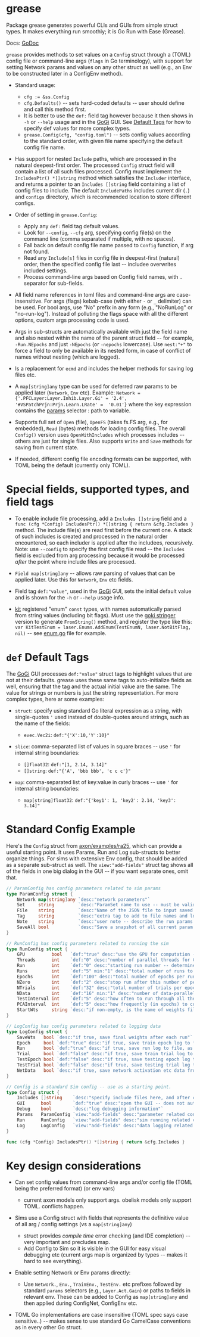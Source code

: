 # grease

Package grease generates powerful CLIs and GUIs from simple struct types. It makes everything run smoothly; it is Go Run with Ease (Grease).

Docs: [GoDoc](https://pkg.go.dev/github.com/emer/emergent/grease)

`grease` provides methods to set values on a `Config` struct through a (TOML) config file or command-line args (`flags` in Go terminology), with support for setting Network params and values on any other struct as well (e.g., an Env to be constructed later in a ConfigEnv method).

* Standard usage:
    + `cfg := &ss.Config`
    + `cfg.Defaults()` -- sets hard-coded defaults -- user should define and call this method first.
    + It is better to use the `def:` field tag however because it then shows in `-h` or `--help` usage and in the [GoGi](https://github.com/goki/gi) GUI.  See [Default Tags](#def_default_tags) for how to specify def values for more complex types.
    + `grease.Config(cfg, "config.toml")` -- sets config values according to the standard order, with given file name specifying the default config file name.

* Has support for nested `Include` paths, which are processed in the natural deepest-first order. The processed `Config` struct field will contain a list of all such files processed.  Config must implement the `IncludesPtr() *[]string` method which satisfies the `Includer` interface, and returns a pointer to an `Includes []string` field containing a list of config files to include.  The default `IncludePaths` includes current dir (`.`) and `configs` directory, which is recommended location to store different configs.

* Order of setting in `grease.Config`:
    + Apply any `def:` field tag default values.
    + Look for `--config`, `--cfg` arg, specifying config file(s) on the command line (comma separated if multiple, with no spaces).
    + Fall back on default config file name passed to `Config` function, if arg not found.
    + Read any `Include[s]` files in config file in deepest-first (natural) order, then the specified config file last -- includee overwrites included settings.
    + Process command-line args based on Config field names, with `.` separator for sub-fields.
        
* All field name references in toml files and command-line args are case-insensitive.  For args (flags) kebab-case (with either `-` or `_` delimiter) can be used.  For bool args, use "No" prefix in any form (e.g., "NoRunLog" or "no-run-log"). Instead of polluting the flags space with all the different options, custom args processing code is used.

* Args in sub-structs are automatically available with just the field name and also nested within the name of the parent struct field -- for example, `-Run.NEpochs` and just `-NEpochs` (or `-nepochs` lowercase).  Use `nest:"+"` to force a field to only be available in its nested form, in case of conflict of names without nesting (which are logged).

* Is a replacement for `ecmd` and includes the helper methods for saving log files etc.

* A `map[string]any` type can be used for deferred raw params to be applied later (`Network`, `Env` etc).  Example: `Network = {'.PFCLayer:Layer.Inhib.Layer.Gi' = '2.4', '#VSPatchPrjn:Prjn.Learn.LRate' =  '0.01'}` where the key expression contains the [params](../params) selector : path to variable.

* Supports full set of `Open` (file), `OpenFS` (takes fs.FS arg, e.g., for embedded), `Read` (bytes) methods for loading config files.  The overall `Config()` version uses `OpenWithIncludes` which processes includes -- others are just for single files.  Also supports `Write` and `Save` methods for saving from current state.

* If needed, different config file encoding formats can be supported, with TOML being the default (currently only TOML).

# Special fields, supported types, and field tags

* To enable include file processing, add a `Includes []string` field and a `func (cfg *Config) IncludesPtr() *[]string { return &cfg.Includes }` method.  The include file(s) are read first before the current one.  A stack of such includes is created and processed in the natural order encountered, so each includer is applied after the includees, recursively.  Note: use `--config` to specify the first config file read -- the `Includes` field is excluded from arg processing because it would be processed _after_ the point where include files are processed.

* `Field map[string]any` -- allows raw parsing of values that can be applied later.  Use this for `Network`, `Env` etc fields.

* Field tag `def:"value"`, used in the [GoGi](https://github.com/goki/gi) GUI, sets the initial default value and is shown for the `-h` or `--help` usage info.

* [kit](https://goki.dev/goki/ki) registered "enum" `const` types, with names automatically parsed from string values (including bit flags).  Must use the [goki stringer](https://github.com/goki/stringer) version to generate `FromString()` method, and register the type like this: `var KitTestEnum = laser.Enums.AddEnum(TestEnumN, laser.NotBitFlag, nil)` -- see [enum.go](enum.go) file for example.

# `def` Default Tags

The [GoGi](https://github.com/goki/gi) GUI processes `def:"value"` struct tags to highlight values that are not at their defaults.  grease uses these same tags to auto-initialize fields as well, ensuring that the tag and the actual initial value are the same.  The value for strings or numbers is just the string representation.  For more complex types, here ar some examples:

* `struct`: specify using standard Go literal expression as a string, with single-quotes `'` used instead of double-quotes around strings, such as the name of the fields:
    + `evec.Vec2i`: `def:"{'X':10,'Y':10}"`

* `slice`: comma-separated list of values in square braces -- use `'` for internal string boundaries:
    + `[]float32`: `def:"[1, 2.14, 3.14]"`
    + `[]string`: `def:"{'A', 'bbb bbb', 'c c c'}"`

* `map`: comma-separated list of key:value in curly braces -- use `'` for internal string boundaries:
    + `map[string]float32`: `def:"{'key1': 1, 'key2': 2.14, 'key3': 3.14]"`

# Standard Config Example

Here's the `Config` struct from [axon/examples/ra25](https://github.com/emer/axon), which can provide a useful starting point.  It uses Params, Run and Log sub-structs to better organize things.  For sims with extensive Env config, that should be added as a separate sub-struct as well.  The `view:"add-fields"` struct tag shows all of the fields in one big dialog in the GUI -- if you want separate ones, omit that.

```Go
// ParamConfig has config parameters related to sim params
type ParamConfig struct {
	Network map[string]any `desc:"network parameters"`
	Set     string         `desc:"ParamSet name to use -- must be valid name as listed in compiled-in params or loaded params"`
	File    string         `desc:"Name of the JSON file to input saved parameters from."`
	Tag     string         `desc:"extra tag to add to file names and logs saved from this run"`
	Note    string         `desc:"user note -- describe the run params etc -- like a git commit message for the run"`
	SaveAll bool           `desc:"Save a snapshot of all current param and config settings in a directory named params_<datestamp> then quit -- useful for comparing to later changes and seeing multiple views of current params"`
}

// RunConfig has config parameters related to running the sim
type RunConfig struct {
	GPU          bool   `def:"true" desc:"use the GPU for computation -- generally faster even for small models if NData ~16"`
	Threads      int    `def:"0" desc:"number of parallel threads for CPU computation -- 0 = use default"`
	Run          int    `def:"0" desc:"starting run number -- determines the random seed -- runs counts from there -- can do all runs in parallel by launching separate jobs with each run, runs = 1"`
	Runs         int    `def:"5" min:"1" desc:"total number of runs to do when running Train"`
	Epochs       int    `def:"100" desc:"total number of epochs per run"`
	NZero        int    `def:"2" desc:"stop run after this number of perfect, zero-error epochs"`
	NTrials      int    `def:"32" desc:"total number of trials per epoch.  Should be an even multiple of NData."`
	NData        int    `def:"16" min:"1" desc:"number of data-parallel items to process in parallel per trial -- works (and is significantly faster) for both CPU and GPU.  Results in an effective mini-batch of learning."`
	TestInterval int    `def:"5" desc:"how often to run through all the test patterns, in terms of training epochs -- can use 0 or -1 for no testing"`
	PCAInterval  int    `def:"5" desc:"how frequently (in epochs) to compute PCA on hidden representations to measure variance?"`
	StartWts     string `desc:"if non-empty, is the name of weights file to load at start of first run -- for testing"`
}

// LogConfig has config parameters related to logging data
type LogConfig struct {
	SaveWts   bool `desc:"if true, save final weights after each run"`
	Epoch     bool `def:"true" desc:"if true, save train epoch log to file, as .epc.tsv typically"`
	Run       bool `def:"true" desc:"if true, save run log to file, as .run.tsv typically"`
	Trial     bool `def:"false" desc:"if true, save train trial log to file, as .trl.tsv typically. May be large."`
	TestEpoch bool `def:"false" desc:"if true, save testing epoch log to file, as .tst_epc.tsv typically.  In general it is better to copy testing items over to the training epoch log and record there."`
	TestTrial bool `def:"false" desc:"if true, save testing trial log to file, as .tst_trl.tsv typically. May be large."`
	NetData   bool `desc:"if true, save network activation etc data from testing trials, for later viewing in netview"`
}

// Config is a standard Sim config -- use as a starting point.
type Config struct {
	Includes []string    `desc:"specify include files here, and after configuration, it contains list of include files added"`
	GUI      bool        `def:"true" desc:"open the GUI -- does not automatically run -- if false, then runs automatically and quits"`
	Debug    bool        `desc:"log debugging information"`
	Params   ParamConfig `view:"add-fields" desc:"parameter related configuration options"`
	Run      RunConfig   `view:"add-fields" desc:"sim running related configuration options"`
	Log      LogConfig   `view:"add-fields" desc:"data logging related configuration options"`
}

func (cfg *Config) IncludesPtr() *[]string { return &cfg.Includes }

```    

# Key design considerations

* Can set config values from command-line args and/or config file (TOML being the preferred format) (or env vars)
    + current axon models only support args. obelisk models only support TOML.  conflicts happen.

* Sims use a Config struct with fields that represents the definitive value of all arg / config settings (vs a `map[string]any`)
    + struct provides _compile time_ error checking (and IDE completion) -- very important and precludes map.
    + Add Config to Sim so it is visible in the GUI for easy visual debugging etc (current args map is organized by types -- makes it hard to see everything).

* Enable setting Network or Env params directly:
    + Use `Network.`, `Env.`, `TrainEnv.`, `TestEnv.` etc prefixes followed by standard `params` selectors (e.g., `Layer.Act.Gain`) or paths to fields in relevant env.  These can be added to Config as `map[string]any` and then applied during ConfigNet, ConfigEnv etc.

* TOML Go implementations are case insensitive (TOML spec says case sensitive..) -- makes sense to use standard Go CamelCase conventions as in every other Go struct.



